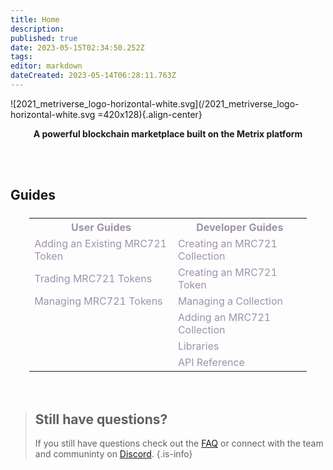 ```yaml
---
title: Home
description: 
published: true
date: 2023-05-15T02:34:50.252Z
tags: 
editor: markdown
dateCreated: 2023-05-14T06:28:11.763Z
---
```


![2021_metriverse_logo-horizontal-white.svg](/2021_metriverse_logo-horizontal-white.svg =420x128){.align-center}
<p style="text-align: center;"><strong>A powerful blockchain marketplace built on the Metrix platform</strong></p>
<br/>
<br/>  
  
## Guides 
<div style="width: 100%; text-align:center; margin-top: 24px;">
  <table style="width: 88%; margin:0 auto;">
  <tr>
    <th><a href="/user-guides" style="color: #9f91ad; text-decoration: none;">User Guides</a></th>
    <th><a href="/developer-guides" style="color: #9f91ad; text-decoration: none;">Developer Guides</a></th>
  </tr>
  <tr>
    <td><a href="/user-guides/token" style="color: #9f91ad; text-decoration: none;">Adding an Existing MRC721 Token</a></td>
    <td><a href="/developer-guides/collection" style="color: #9f91ad; text-decoration: none;">Creating an MRC721 Collection</a></td>
  </tr>
  <tr>
    <td><a href="/user-guides/trade" style="color: #9f91ad; text-decoration: none;">Trading MRC721 Tokens</a></td>
    <td><a href="/developer-guides/token" style="color: #9f91ad; text-decoration: none;">Creating an MRC721 Token</a></td>
  </tr>
  <tr>
    <td><a href="/user-guides/manage" style="color: #9f91ad; text-decoration: none;">Managing MRC721 Tokens</a></td>
    <td><a href="/developer-guides/manage" style="color: #9f91ad; text-decoration: none;">Managing a Collection</a></td>
  </tr>
  <tr>
    <td></td>
    <td><a href="/developer-guides/add" style="color: #9f91ad; text-decoration: none;">Adding an MRC721 Collection</a></td>
  </tr>
  <tr>
    <td></td>
    <td><a href="/developer-guides/libraries" style="color: #9f91ad; text-decoration: none;">Libraries</a></td>
  </tr>
  <tr>
    <td></td>
    <td><a href="/developer-guides/api" style="color: #9f91ad; text-decoration: none;">API Reference</a></td>
  </tr>
</table>
</div>
<br/>
<br/>  
  
> ## Still have questions?
> If you still have questions check out the [FAQ](/faq) or connect with the team and communinty on [Discord](/https://discord.gg/5Mj67juv5J).
{.is-info}


